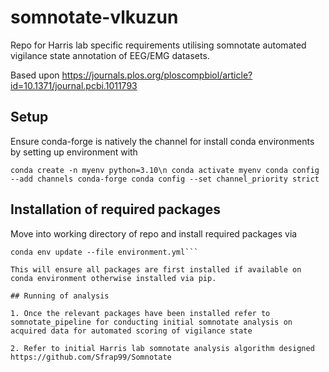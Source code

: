 # somnotate-vlkuzun

Repo for Harris lab specific requirements utilising somnotate automated vigilance state annotation of EEG/EMG datasets.

Based upon https://journals.plos.org/ploscompbiol/article?id=10.1371/journal.pcbi.1011793

## Setup

Ensure conda-forge is natively the channel for install conda environments by setting up environment with 

`conda create -n myenv python=3.10\n
conda activate myenv
conda config --add channels conda-forge
conda config --set channel_priority strict`

## Installation of required packages

Move into working directory of repo and install required packages via

```conda activate myenv
conda env update --file environment.yml```

This will ensure all packages are first installed if available on conda environment otherwise installed via pip.

## Running of analysis

1. Once the relevant packages have been installed refer to somnotate_pipeline for conducting initial somnotate analysis on acquired data for automated scoring of vigilance state

2. Refer to initial Harris lab somnotate analysis algorithm designed https://github.com/Sfrap99/Somnotate